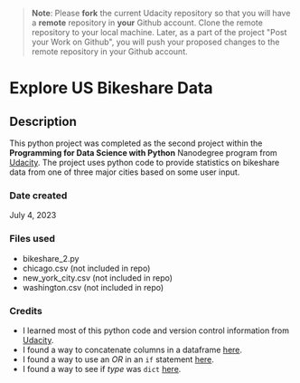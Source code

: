 >**Note**: Please **fork** the current Udacity repository so that you will have a **remote** repository in **your** Github account. Clone the remote repository to your local machine. Later, as a part of the project "Post your Work on Github", you will push your proposed changes to the remote repository in your Github account.

# Explore US Bikeshare Data

## Description

This python project was completed as the second project within the **Programming for Data Science with Python** Nanodegree program from [Udacity](https://www.udacity.com/). The project uses python code to provide statistics on bikeshare data from one of three major cities based on some user input.

### Date created
July 4, 2023

### Files used
- bikeshare_2.py
- chicago.csv (not included in repo)
- new_york_city.csv (not included in repo)
- washington.csv (not included in repo)

### Credits
* I learned most of this python code and version control information from [Udacity](https://www.udacity.com/).
* I found a way to concatenate columns in a dataframe [here](https://datatofish.com/concatenate-values-python/).
* I found a way to use an _OR_ in an `if` statement [here](https://www.w3schools.com/python/python_conditions.asp).
* I found a way to see if _type_ was `dict` [here](https://stackabuse.com/python-check-if-variable-is-a-dictionary/).



